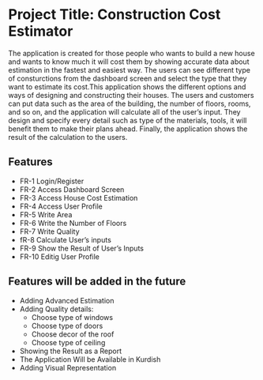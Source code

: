 # Project Title:  Construction Cost Estimator

The application is created for those people who wants to build a new house and wants to know much it will cost them by showing accurate data about estimation in the fastest and easiest way. The users can see different type of consturctions from the dashboard screen and select the type that they want to estimate its cost.This application shows the different options and ways of designing and constructing their houses. The users and customers can put data such as the area of the building, the number of floors, rooms, and so on, and the application will calculate all of the user’s input. They design and specify every detail such as type of the materials, tools, it will benefit them to make their plans ahead. Finally, the application shows the result of the calculation to the users.






## Features

- FR-1 Login/Register
- FR-2 Access Dashboard Screen
- FR-3 Access House Cost Estimation
- FR-4 Access User Profile 
- FR-5 Write Area 
- FR-6 Write the Number of Floors
- FR-7 Write Quality
- fR-8 Calculate User’s inputs
- FR-9 Show the Result of User’s Inputs
- FR-10 Editig User Profile 



## Features will be added in the future 
- Adding Advanced Estimation
- Adding Quality details:
    -  Choose type of windows 
    -  Choose type of doors
    -  Choose decor of the roof
    -  Choose type of ceiling
- Showing the Result as a Report 
- The Application Will be Available in Kurdish 
- Adding Visual Representation 






